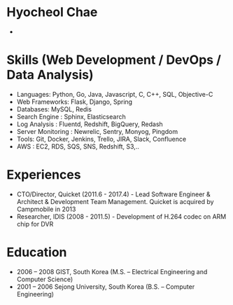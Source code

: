 # Hyocheol Chae
* 

# Skills (Web Development / DevOps / Data Analysis)
* Languages: Python, Go, Java, Javascript, C, C++, SQL, Objective-C
* Web Frameworks: Flask, Django, Spring
* Databases: MySQL, Redis
* Search Engine : Sphinx, Elasticsearch
* Log Analysis : Fluentd, Redshift, BigQuery, Redash
* Server Monitoring : Newrelic, Sentry, Monyog, Pingdom
* Tools: Git, Docker, Jenkins, Trello, JIRA, Slack, Confluence
* AWS : EC2, RDS, SQS, SNS, Redshift, S3,..

# Experiences
* CTO/Director, Quicket (2011.6 - 2017.4) - Lead Software Engineer & Architect & Development Team Management. Quicket is acquired by Campmobile in 2013
* Researcher, IDIS (2008 - 2011.5) - Development of H.264 codec on ARM chip for DVR

# Education
* 2006 – 2008 GIST, South Korea (M.S. – Electrical Engineering and Computer Science)
* 2001 – 2006 Sejong University, South Korea (B.S. – Computer Engineering)
